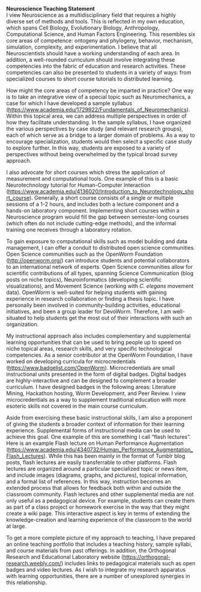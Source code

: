 **Neuroscience Teaching Statement**  
I view Neuroscience as a multidisciplinary field that requires a highly diverse set of methods and tools. This is reflected in my own education, which spans Cell Biology, Evolutionary Biology, Anthropology, Computational Science, and Human Factors Engineering. This resembles six core areas of competence: ontogeny and phylogeny, behavior, mechanism, simulation, complexity, and experimentation. I believe that all Neuroscientists should have a working understanding of each area. In addition, a well-rounded curriculum should involve integrating these competencies into the fabric of education and research activities. These competencies can also be presented to students in a variety of ways: from specialized courses to short course tutorials to distributed learning.  
  
How might the core areas of competency be imparted in practice? One way is to take an integrative view of a special topic such as Neuromechanics, a case for which I have developed a sample syllabus (https://www.academia.edu/1729922/Fundamentals_of_Neuromechanics). Within this topical area, we can address multiple perspectives in order of how they facilitate understanding. In the sample syllabus, I have organized the various perspectives by case study (and relevant research groups), each of which serve as a bridge to a larger domain of problems. As a way to encourage specialization, students would then select a specific case study to explore further. In this way, students are exposed to a variety of perspectives without being overwhelmed by the typical broad survey approach.  
  
I also advocate for short courses which stress the application of measurement and computational tools. One example of this is a basic Neurotechnology tutorial for Human-Computer Interaction (https://www.academia.edu/4136020/Introduction_to_Neurotechnology_short_course). Generally, a short course consists of a single or multiple sessions of a 1-2 hours, and includes both a lecture component and a hands-on laboratory component. Implementing short courses within a Neuroscience program would fill the gap between semester-long courses (which often do not include cutting-edge methods), and the informal training one receives through a laboratory rotation.  
  
To gain exposure to computational skills such as model building and data management, I can offer a conduit to distributed open science communities. Open Science communities such as the OpenWorm Foundation (http://openworm.org/) can introduce students and potential collaborators to an international network of experts. Open Science communities allow for scientific contributions of all types, spanning Science Communication (blog posts on niche topics), Neuroinformatics (developing scientific visualizations), and Movement Science (working with _C. elegans_ movement data). OpenWorm is well-suited for helping students with gaining experience in research collaboration or finding a thesis topic. I have personally been involved in community-building activities, educational initiatives, and been a group leader for DevoWorm. Therefore, I am well-situated to help students get the most out of their interactions with such an organization.
  
My instructional approach also includes complementary and supplemental learning opportunities that can be used to bring people up to speed on niche topical areas, research skills, and very specific technological competencies. As a senior contributor at the OpenWorm Foundation, I have worked on developing curricula for microcredentials (https://www.badgelist.com/OpenWorm). Microcredentials are small instructional units presented in the form of digital badges. Digital badges are highly-interactive and can be designed to complement a broader curriculum. I have designed badges in the following areas: Literature Mining, Hackathon hosting, Worm Development, and Peer Review. I view microcredentials as a way to supplement traditional education with more esoteric skills not covered in the main course curriculum.  
  
Aside from exercising these basic instructional skills, I am also a proponent of giving the students a broader context of information for their learning experience. Supplemental forms of instructional media can be used to achieve this goal. One example of this are something I call “flash lectures”. Here is an example Flash lecture on Human Performance Augmentation (https://www.academia.edu/4340732/Human_Performance_Augmentation_Flash_Lectures). While this has been mainly in the format of Tumblr blog posts, flash lectures are easily transferrable to other platforms. Flash lectures are organized around a particular specialized topic or news item, and include images (diagrams, graphs, and pictures), topical information, and a formal list of references. In this way, instruction becomes an extended process that allows for feedback both within and outside the classroom community. Flash lectures and other supplemental media are not only useful as a pedagogical device. For example, students can create them as part of a class project or homework exercise in the way that they might create a wiki page. This interactive aspect is key in terms of extending the knowledge-creation and learning experience of the classroom to the world at large.  
  
To get a more complete picture of my approach to teaching, I have prepared an online teaching portfolio that includes a teaching history, sample syllabi, and course materials from past offerings. In addition, the Orthogonal Research and Educational Laboratory website (https://orthogonal-research.weebly.com/) includes links to pedagogical materials such as open badges and video lectures. As I wish to integrate my research apparatus with learning opportunities, there are a number of unexplored synergies in this relationship.  
